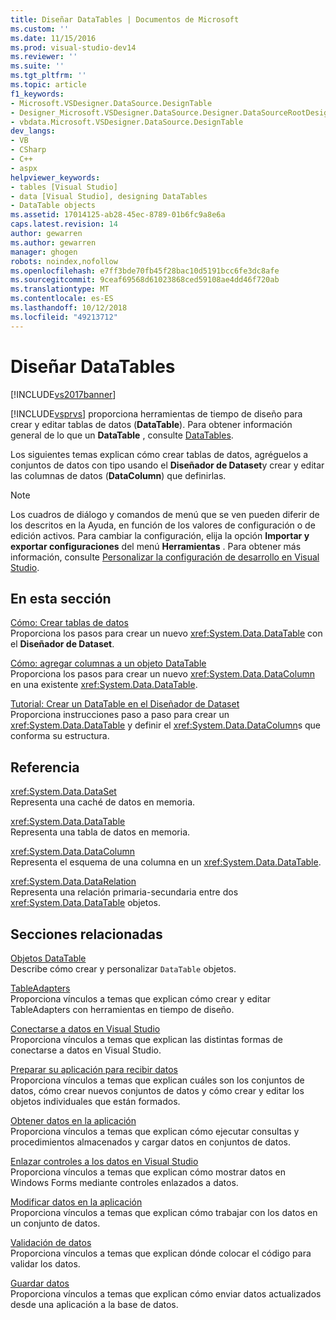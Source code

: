 ```yaml
---
title: Diseñar DataTables | Documentos de Microsoft
ms.custom: ''
ms.date: 11/15/2016
ms.prod: visual-studio-dev14
ms.reviewer: ''
ms.suite: ''
ms.tgt_pltfrm: ''
ms.topic: article
f1_keywords:
- Microsoft.VSDesigner.DataSource.DesignTable
- Designer_Microsoft.VSDesigner.DataSource.Designer.DataSourceRootDesigner
- vbdata.Microsoft.VSDesigner.DataSource.DesignTable
dev_langs:
- VB
- CSharp
- C++
- aspx
helpviewer_keywords:
- tables [Visual Studio]
- data [Visual Studio], designing DataTables
- DataTable objects
ms.assetid: 17014125-ab28-45ec-8789-01b6fc9a8e6a
caps.latest.revision: 14
author: gewarren
ms.author: gewarren
manager: ghogen
robots: noindex,nofollow
ms.openlocfilehash: e7ff3bde70fb45f28bac10d5191bcc6fe3dc8afe
ms.sourcegitcommit: 9ceaf69568d61023868ced59108ae4dd46f720ab
ms.translationtype: MT
ms.contentlocale: es-ES
ms.lasthandoff: 10/12/2018
ms.locfileid: "49213712"
---
```

# <a name="designing-datatables"></a>Diseñar DataTables
[!INCLUDE[vs2017banner](../includes/vs2017banner.md)]

[!INCLUDE[vsprvs](../includes/vsprvs-md.md)] proporciona herramientas de tiempo de diseño para crear y editar tablas de datos (**DataTable**). Para obtener información general de lo que un **DataTable** , consulte [DataTables](http://msdn.microsoft.com/library/52ff0e32-3e5a-41de-9a3b-7b04ea52b83e).  
  
 Los siguientes temas explican cómo crear tablas de datos, agréguelos a conjuntos de datos con tipo usando el **Diseñador de Dataset**y crear y editar las columnas de datos (**DataColumn**) que definirlas.  
  
> [!NOTE]
>  Los cuadros de diálogo y comandos de menú que se ven pueden diferir de los descritos en la Ayuda, en función de los valores de configuración o de edición activos. Para cambiar la configuración, elija la opción **Importar y exportar configuraciones** del menú **Herramientas** . Para obtener más información, consulte [Personalizar la configuración de desarrollo en Visual Studio](http://msdn.microsoft.com/en-us/22c4debb-4e31-47a8-8f19-16f328d7dcd3).  
  
## <a name="in-this-section"></a>En esta sección  
 [Cómo: Crear tablas de datos](../data-tools/how-to-create-data-tables.md)  
 Proporciona los pasos para crear un nuevo <xref:System.Data.DataTable> con el **Diseñador de Dataset**.  
  
 [Cómo: agregar columnas a un objeto DataTable](http://msdn.microsoft.com/library/8ca21f77-b99a-47a7-a656-7cfd7a1bd9df)  
 Proporciona los pasos para crear un nuevo <xref:System.Data.DataColumn> en una existente <xref:System.Data.DataTable>.  
  
 [Tutorial: Crear un DataTable en el Diseñador de Dataset](../data-tools/walkthrough-creating-a-datatable-in-the-dataset-designer.md)  
 Proporciona instrucciones paso a paso para crear un <xref:System.Data.DataTable> y definir el <xref:System.Data.DataColumn>s que conforma su estructura.  
  
## <a name="reference"></a>Referencia  
 <xref:System.Data.DataSet>  
 Representa una caché de datos en memoria.  
  
 <xref:System.Data.DataTable>  
 Representa una tabla de datos en memoria.  
  
 <xref:System.Data.DataColumn>  
 Representa el esquema de una columna en un <xref:System.Data.DataTable>.  
  
 <xref:System.Data.DataRelation>  
 Representa una relación primaria-secundaria entre dos <xref:System.Data.DataTable> objetos.  
  
## <a name="related-sections"></a>Secciones relacionadas  
 [Objetos DataTable](http://msdn.microsoft.com/library/52ff0e32-3e5a-41de-9a3b-7b04ea52b83e)  
 Describe cómo crear y personalizar `DataTable` objetos.  
  
 [TableAdapters](http://msdn.microsoft.com/library/09416de9-134c-4dc7-8262-6c8d81e3f364)  
 Proporciona vínculos a temas que explican cómo crear y editar TableAdapters con herramientas en tiempo de diseño.  
  
 [Conectarse a datos en Visual Studio](../data-tools/connecting-to-data-in-visual-studio.md)  
 Proporciona vínculos a temas que explican las distintas formas de conectarse a datos en Visual Studio.  
  
 [Preparar su aplicación para recibir datos](http://msdn.microsoft.com/library/c17bdb7e-c234-4f2f-9582-5e55c27356ad)  
 Proporciona vínculos a temas que explican cuáles son los conjuntos de datos, cómo crear nuevos conjuntos de datos y cómo crear y editar los objetos individuales que están formados.  
  
 [Obtener datos en la aplicación](../data-tools/fetching-data-into-your-application.md)  
 Proporciona vínculos a temas que explican cómo ejecutar consultas y procedimientos almacenados y cargar datos en conjuntos de datos.  
  
 [Enlazar controles a los datos en Visual Studio](../data-tools/bind-controls-to-data-in-visual-studio.md)  
 Proporciona vínculos a temas que explican cómo mostrar datos en Windows Forms mediante controles enlazados a datos.  
  
 [Modificar datos en la aplicación](../data-tools/editing-data-in-your-application.md)  
 Proporciona vínculos a temas que explican cómo trabajar con los datos en un conjunto de datos.  
  
 [Validación de datos](http://msdn.microsoft.com/library/b3a9ee4e-5d4d-4411-9c56-c811f2b4ee7e)  
 Proporciona vínculos a temas que explican dónde colocar el código para validar los datos.  
  
 [Guardar datos](../data-tools/saving-data.md)  
 Proporciona vínculos a temas que explican cómo enviar datos actualizados desde una aplicación a la base de datos.